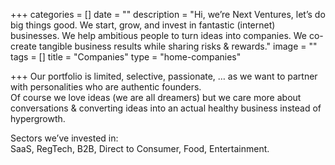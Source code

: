 +++
categories = []
date = ""
description = "Hi, we’re Next Ventures, let’s do big things good.  We start, grow, and invest in fantastic (internet) businesses. We help ambitious people to turn ideas into companies. We co-create tangible business results while sharing risks & rewards."
image = ""
tags = []
title = "Companies"
type = "home-companies"

+++
Our portfolio is limited, selective, passionate, … as we want to partner with personalities who are authentic founders.   
Of course we love ideas (we are all dreamers) but we care more about conversations & converting ideas into an actual healthy business instead of hypergrowth.

Sectors we’ve invested in:  
SaaS, RegTech, B2B, Direct to Consumer, Food, Entertainment.